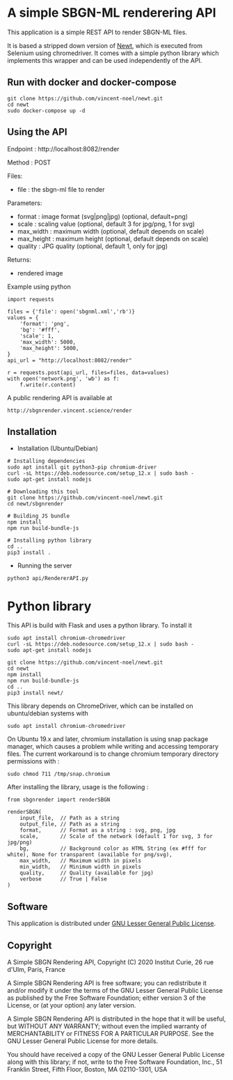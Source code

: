 # A simple SBGN-ML renderering API

This application is a simple REST API to render SBGN-ML files.

It is based a stripped down version of [Newt](https://github.com/iVis-at-Bilkent/newt), which is executed from Selenium using chromedriver. It comes with a simple python library which implements this wrapper and can be used independently of the API.

## Run with docker and docker-compose

```
git clone https://github.com/vincent-noel/newt.git
cd newt
sudo docker-compose up -d
```

## Using the API

Endpoint : http://localhost:8082/render

Method : POST

Files: 
  - file : the sbgn-ml file to render
  
Parameters: 
  
  - format : image format (svg|png|jpg) (optional, default=png)
  - scale : scaling value (optional, default 3 for jpg/png, 1 for svg)
  - max_width : maximum width (optional, default depends on scale)
  - max_height : maximum height (optional, default depends on scale)
  - quality : JPG quality (optional, default 1, only for jpg)
  
Returns: 
  - rendered image

Example using python
```
import requests

files = {'file': open('sbgnml.xml','rb')}
values = {
    'format': 'png',
    'bg': '#fff',
    'scale': 1,
    'max_width': 5000,
    'max_height': 5000,
}
api_url = "http://localhost:8082/render"

r = requests.post(api_url, files=files, data=values)
with open('network.png', 'wb') as f:
    f.write(r.content)

```

A public rendering API is available at 
```
http://sbgnrender.vincent.science/render
```

## Installation

- Installation (Ubuntu/Debian)
```
# Installing dependencies
sudo apt install git python3-pip chromium-driver
curl -sL https://deb.nodesource.com/setup_12.x | sudo bash - 
sudo apt-get install nodejs 

# Downloading this tool
git clone https://github.com/vincent-noel/newt.git
cd newt/sbgnrender

# Building JS bundle
npm install 
npm run build-bundle-js

# Installing python library
cd .. 
pip3 install .
```

- Running the server
```
python3 api/RendererAPI.py

```

# Python library
This API is build with Flask and uses a python library. 
To install it
```
sudo apt install chromium-chromedriver
curl -sL https://deb.nodesource.com/setup_12.x | sudo bash - 
sudo apt-get install nodejs 

git clone https://github.com/vincent-noel/newt.git
cd newt
npm install
npm run build-bundle-js
cd ..
pip3 install newt/
``` 

This library depends on ChromeDriver, which can be installed on ubuntu/debian systems with 
```
sudo apt install chromium-chromedriver
```

On Ubuntu 19.x and later, chromium installation is using snap package manager, which causes a problem while writing and accessing temporary files. The current workaround is to change chromium temporary directory permissions with : 
```
sudo chmod 711 /tmp/snap.chromium
```

After installing the library, usage is the following : 
```
from sbgnrender import renderSBGN

renderSBGN(
    input_file,  // Path as a string
    output_file, // Path as a string
    format,      // Format as a string : svg, png, jpg
    scale,       // Scale of the network (default 1 for svg, 3 for jpg/png)
    bg,          // Background color as HTML String (ex #fff for white), None for transparent (available for png/svg),
    max_width,   // Maximum width in pixels
    min_width,   // Minimum width in pixels
    quality,     // Quality (available for jpg)
    verbose      // True | False
)
```

## Software

This application is distributed under [GNU Lesser General Public License](http://www.gnu.org/licenses/lgpl.html).

## Copyright

A Simple SBGN Rendering API, Copyright (C) 2020 Institut Curie, 26 rue d'Ulm, Paris, France

A Simple SBGN Rendering API is free software; you can redistribute it and/or modify it under the terms of the GNU Lesser General Public License as published by the Free Software Foundation; either version 3 of the License, or (at your option) any later version.

A Simple SBGN Rendering API is distributed in the hope that it will be useful, but WITHOUT ANY WARRANTY; without even the implied warranty of MERCHANTABILITY or FITNESS FOR A PARTICULAR PURPOSE. See the GNU Lesser General Public License for more details.

You should have received a copy of the GNU Lesser General Public License along with this library; if not, write to the Free Software Foundation, Inc., 51 Franklin Street, Fifth Floor, Boston, MA 02110-1301, USA